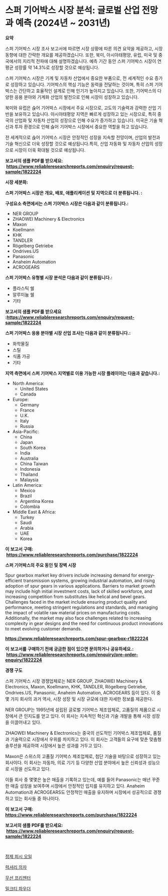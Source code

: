 <p><h1>스퍼 기어박스 시장 분석: 글로벌 산업 전망과 예측 (2024년 ~ 2031년)</h1></p><p><strong>요약</strong></p>
<p><p>스퍼 기어박스 시장 조사 보고서에 따르면 시장 상황에 따른 의견 요약을 제공하고, 시장 동향에 대한 간략한 개요를 제공하겠습니다. 또한, 북미, 아시아태평양, 유럽, 미국 및 중국에서의 지리적 전파에 대해 설명하겠습니다. 예측 기간 동안 스퍼 기어박스 시장이 연평균 성장률 약 14.3%로 성장할 것으로 예상됩니다.</p><p>스퍼 기어박스 시장은 기계 및 자동차 산업에서 중요한 부품으로, 전 세계적인 수요 증가로 성장하고 있습니다. 기어박스의 핵심 기능은 동력을 전달하는 것이며, 특히 스퍼 기어박스는 간단하고 효율적인 설계로 인해 인기가 높아지고 있습니다. 또한, 기어박스의 다양한 응용 분야와 기계화 산업의 발전으로 인해 시장이 성장하고 있습니다.</p><p>북미와 유럽은 슍어 기어박스 시장에서 주요 시장으로, 고도의 기술력과 강력한 산업 기반을 보유하고 있습니다. 아시아태평양 지역은 빠르게 성장하고 있는 시장으로, 특히 중국의 산업화 및 자동차 산업의 성장으로 인해 수요가 증가하고 있습니다. 미국은 기술 혁신과 투자 환경으로 인해 슍어 기어박스 시장에서 중요한 역할을 하고 있습니다.</p><p>전 세계적으로 슍어 기어박스 시장은 안정적인 성장을 지속할 전망이며, 산업의 발전과 기술 혁신으로 더욱 성장할 것으로 예상됩니다.특히, 산업 자동화 및 자동차 산업의 성장으로 시장이 더욱 확대될 것으로 예상됩니다.</p></p>
<p><strong>보고서의 샘플 PDF를 받으세요: &nbsp;<a href="https://www.reliableresearchreports.com/enquiry/request-sample/1822224">https://www.reliableresearchreports.com/enquiry/request-sample/1822224</a></strong></p>
<p><strong>시장 세분화:</strong></p>
<p><strong> 스퍼 기어박스 시장은 개요, 배포, 애플리케이션 및 지역으로 더 분류됩니다. :</strong></p>
<p><strong>구성요소 측면에서는 스퍼 기어박스 시장은 다음과 같이 분류됩니다.:</strong></p>
<p><ul><li>NER GROUP</li><li>ZHAOWEI Machinery & Electronics</li><li>Maxon</li><li>Koellmann</li><li>KHK</li><li>TANDLER</li><li>Rögelberg Getriebe</li><li>Ondrives.US</li><li>Panasonic</li><li>Anaheim Automation</li><li>ACROGEARS</li></ul></p>
<p><strong> 스퍼 기어박스 유형별 시장 분석은 다음과 같이 분류됩니다.:</strong></p>
<p><ul><li>플라스틱 쉘</li><li>알루미늄 쉘</li><li>기타</li></ul></p>
<p><strong>보고서의 샘플 PDF를 받으세요 :<a href="https://www.reliableresearchreports.com/enquiry/request-sample/1822224">https://www.reliableresearchreports.com/enquiry/request-sample/1822224</a></strong></p>
<p><strong> 스퍼 기어박스 응용 분야별 시장 산업 조사는 다음과 같이 분류됩니다.:</strong></p>
<p><ul><li>화학물질</li><li>스틸</li><li>식품 가공</li><li>기타</li></ul></p>
<p><strong>지역 측면에서 스퍼 기어박스 지역별로 이용 가능한 시장 플레이어는 다음과 같습니다.:</strong></p>
<p><ul>
    <li>
        North America:
        <ul>
            <li>United States</li>
            <li>Canada</li>
        </ul>
    </li>
    <li>
        Europe:
        <ul>
            <li>Germany</li>
            <li>France</li>
            <li>U.K.</li>
            <li>Italy</li>
            <li>Russia</li>
        </ul>
    </li>
    <li>
        Asia-Pacific:
        <ul>
            <li>China</li>
            <li>Japan</li>
            <li>South Korea</li>
            <li>India</li>
            <li>Australia</li>
            <li>China Taiwan</li>
            <li>Indonesia</li>
            <li>Thailand</li>
            <li>Malaysia</li>
        </ul>
    </li>
    <li>
        Latin America:
        <ul>
            <li>Mexico</li>
            <li>Brazil</li>
            <li>Argentina Korea</li>
            <li>Colombia</li>
        </ul>
    </li>
    <li>
        Middle East & Africa:
        <ul>
            <li>Turkey</li>
            <li>Saudi</li>
            <li>Arabia</li>
            <li>UAE</li>
            <li>Korea</li>
        </ul>
    </li>
    </ul></p>
<p><strong>이 보고서 구매: &nbsp;<a href="https://www.reliableresearchreports.com/purchase/1822224">https://www.reliableresearchreports.com/purchase/1822224</a></strong></p>
<p><strong>스퍼 기어박스의 주요 동인 및 장벽 시장</strong></p>
<p><p>Spur gearbox market key drivers include increasing demand for energy-efficient transmission systems, growing industrial automation, and rising adoption of spur gears in various applications. Barriers to market growth may include high initial investment costs, lack of skilled workforce, and increasing competition from substitutes like helical and bevel gears. Challenges faced in the market include ensuring product quality and performance, meeting stringent regulations and standards, and managing the impact of volatile raw material prices on manufacturing costs. Additionally, the market may also face challenges related to increasing complexity in gear designs and the need for continuous product innovations to meet evolving customer demands.</p></p>
<p><strong><a href="https://www.reliableresearchreports.com/spur-gearbox-r1822224">https://www.reliableresearchreports.com/spur-gearbox-r1822224</a></strong></p>
<p><strong>이 보고서를 구매하기 전에 궁금한 점이 있으면 문의하거나 공유하세요.: &nbsp;<a href="https://www.reliableresearchreports.com/enquiry/pre-order-enquiry/1822224">https://www.reliableresearchreports.com/enquiry/pre-order-enquiry/1822224</a></strong></p>
<p><strong>경쟁 구도</strong></p>
<p><p>스퍼 기어박스 시장 경쟁업체로는 NER GROUP, ZHAOWEI Machinery & Electronics, Maxon, Koellmann, KHK, TANDLER, Rögelberg Getriebe, Ondrives.US, Panasonic, Anaheim Automation, ACROGEARS 등이 있다. 이 중 몇 가지 회사의 과거 역사, 시장 성장 및 시장 규모에 대한 자세한 정보를 제공한다.</p><p>NER GROUP는 1995년에 설립된 글로벌 기어박스 제조업체로, 고품질의 제품으로 시장에서 큰 인지도를 얻고 있다. 이 회사는 지속적인 혁신과 기술 개발을 통해 시장 성장을 이끌어내고 있다.</p><p>ZHAOWEI Machinery & Electronics는 중국의 선도적인 기어박스 제조업체로, 품질과 기술력으로 시장에서 우위를 차지하고 있다. 이 회사는 고객들의 요구에 맞춘 맞춤형 솔루션을 제공하여 시장에서 높은 성과를 거두고 있다.</p><p>Maxon은 스위스의 고품질 기어박스 제조업체로, 첨단 기술을 바탕으로 성장하고 있는 회사이다. 이 회사는 자동차, 의료 기기 등 다양한 산업 분야에서 높은 신뢰성과 성능으로 시장을 선도하고 있다.</p><p>이들 회사 중 몇몇은 높은 매출을 기록하고 있는데, 예를 들어 Panasonic는 매년 꾸준한 매출 성장을 보여주며 시장에서 안정적인 입지를 유지하고 있다. Anaheim Automation과 ACROGEARS도 안정적인 매출을 유지하며 시장에서 성공적으로 경쟁하고 있는 회사들 중 하나이다.</p></p>
<p><strong>이 보고서 구매: &nbsp; <a href="https://www.reliableresearchreports.com/purchase/1822224">https://www.reliableresearchreports.com/purchase/1822224</a></strong></p>
<p><strong>보고서의 샘플 PDF를 받으세요: &nbsp;<a href="https://www.reliableresearchreports.com/enquiry/request-sample/1822224">https://www.reliableresearchreports.com/enquiry/request-sample/1822224</a></strong><strong></strong></p>
<p>&nbsp;</p>
<p><p><a href="https://medium.com/@goonfghyt6587/%EC%A0%95%EC%A0%9C%EB%90%9C-%EC%96%B4%EC%9C%A0-%EC%8B%9C%EC%9E%A5-%EA%B7%9C%EB%AA%A8-%EB%B0%8F-%EC%8B%9C%EC%9E%A5-%EB%8F%99%ED%96%A5-%EC%99%84%EB%B2%BD%ED%95%9C-%EC%82%B0%EC%97%85-%EA%B0%9C%EC%9A%94-2024%EB%85%84%EB%B6%80%ED%84%B0-2031%EB%85%84-55f974aa686e">정제 피시 오일</a></p><p><a href="https://medium.com/@autumnberge/%EA%B3%A0%EA%B8%89-%EC%9D%98%EC%9E%90-%EC%8B%9C%EC%9E%A5-%EC%A1%B0%EC%82%AC-%EB%B3%B4%EA%B3%A0%EC%84%9C-%EA%B7%B8-%EC%97%AD%EC%82%AC-%EB%B0%8F-2024%EB%85%84%EB%B6%80%ED%84%B0-2031%EB%85%84%EA%B9%8C%EC%A7%80%EC%9D%98-%EC%98%88%EC%B8%A1-9dc88fa0461f">럭셔리 의자</a></p><p><a href="https://medium.com/@christianlarkinus/%EB%AC%B4%EC%84%A0-%ED%94%84%EB%A0%88%EC%A0%A0%ED%84%B0-%EC%8B%9C%EC%9E%A5-%EA%B7%9C%EB%AA%A8-%EB%B0%8F-%EC%8B%9C%EC%9E%A5-%ED%8A%B8%EB%A0%8C%EB%93%9C-%EC%99%84%EC%A0%84%ED%95%9C-%EC%82%B0%EC%97%85-%EA%B0%9C%EC%9A%94-2024%EB%85%84%EB%B6%80%ED%84%B0-2031%EB%85%84%EA%B9%8C%EC%A7%80-4eae1086bd4d">무선 프리젠터</a></p><p><a href="https://medium.com/@dulcewisozk/%EC%9A%B0%EC%9C%A0-%EC%B0%A8-%EA%B0%80%EB%A3%A8-%EC%8B%9C%EC%9E%A5%EC%9D%80-%EC%8B%9C%EC%9E%A5-%EC%A0%90%EC%9C%A0%EC%9C%A8-%EC%8B%9C%EC%9E%A5-%EB%8F%99%ED%96%A5-%EB%B0%8F-%EC%8B%9C%EC%9E%A5-%EC%84%B1%EC%9E%A5%EC%97%90-%EB%8C%80%ED%95%9C-%EC%A0%95%EB%B3%B4%EB%A5%BC-%EC%A0%9C%EA%B3%B5%ED%95%A9%EB%8B%88%EB%8B%A4-5992a3c31d78">밀크티 파우더</a></p></p>